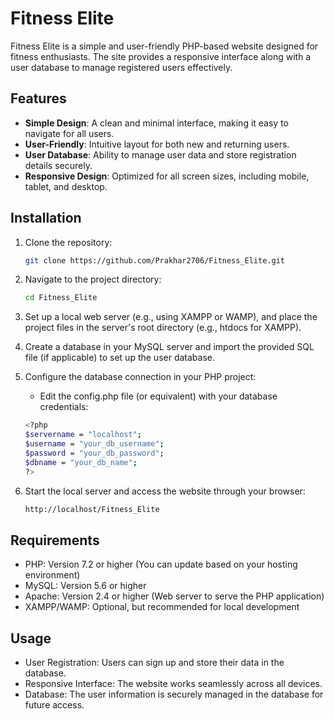 # Fitness Elite

Fitness Elite is a simple and user-friendly PHP-based website designed for fitness enthusiasts. The site provides a responsive interface along with a user database to manage registered users effectively.

## Features

- **Simple Design**: A clean and minimal interface, making it easy to navigate for all users.
- **User-Friendly**: Intuitive layout for both new and returning users.
- **User Database**: Ability to manage user data and store registration details securely.
- **Responsive Design**: Optimized for all screen sizes, including mobile, tablet, and desktop.

## Installation

1. Clone the repository:
   ```bash
   git clone https://github.com/Prakhar2706/Fitness_Elite.git
   ```
2. Navigate to the project directory:
   
   ```bash
   cd Fitness_Elite
   ```
3. Set up a local web server (e.g., using XAMPP or WAMP), and place the project files in the server's root directory (e.g., htdocs for XAMPP).

4. Create a database in your MySQL server and import the provided SQL file (if applicable) to set up the user database.

5. Configure the database connection in your PHP project:
   * Edit the config.php file (or equivalent) with your database credentials:
     
   ```bash
   <?php
   $servername = "localhost";
   $username = "your_db_username";
   $password = "your_db_password";
   $dbname = "your_db_name";
   ?>
   ```
6. Start the local server and access the website through your browser:
   
   ```bash
   http://localhost/Fitness_Elite
   ```
## Requirements
- PHP: Version 7.2 or higher (You can update based on your hosting environment)
- MySQL: Version 5.6 or higher
- Apache: Version 2.4 or higher (Web server to serve the PHP application)
- XAMPP/WAMP: Optional, but recommended for local development

## Usage

- User Registration: Users can sign up and store their data in the database.
- Responsive Interface: The website works seamlessly across all devices.
- Database: The user information is securely managed in the database for future access.
